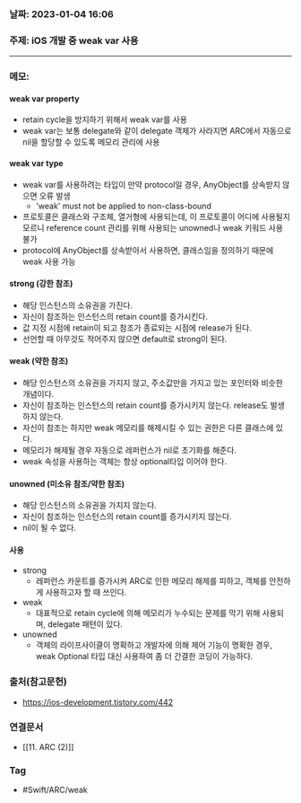 ### 날짜: 2023-01-04 16:06

### 주제: iOS 개발 중 weak var 사용 
---
### 메모: 
#### weak var property
- retain cycle을 방지하기 위해서 weak var를 사용 
- weak var는 보통 delegate와 같이 delegate 객체가 사라지면 ARC에서 자동으로 nil을 할당할 수 있도록 메모리 관리에 사용 
#### weak var type
- weak var를 사용하려는 타입이 만약 protocol일 경우, AnyObject를 상속받지 않으면 오류 발생
	- 'weak' must not be applied to non-class-bound
- 프로토콜은 클래스와 구조체, 열거형에 사용되는데, 이 프로토콜이 어디에 사용될지 모르니 reference count 관리를 위해 사용되는 unowned나 weak 키워드 사용 불가
- protocol에 AnyObject를 상속받아서 사용하면, 클래스임을 정의하기 때문에 weak 사용 가능
#### strong (강한 참조)
- 해당 인스턴스의 소유권을 가진다. 
- 자신이 참조하는 인스턴스의 retain count를 증가시킨다. 
- 값 지정 시점에 retain이 되고 참조가 종료되는 시점에 release가 된다. 
- 선언할 때 아무것도 적어주지 않으면 default로 strong이 된다.
#### weak (약한 참조)
- 해당 인스턴스의 소유권을 가지지 않고, 주소값만을 가지고 있는 포인터와 비슷한 개념이다. 
- 자신이 참조하는 인스턴스의 retain count를 증가시키지 않는다. release도 발생하지 않는다. 
- 자신이 참조는 하지만 weak 메모리를 해제시킬 수 있는 권한은 다른 클래스에 있다. 
- 메모리가 해제될 경우 자동으로 레퍼런스가 nil로 초기화를 해준다. 
- weak 속성을 사용하는 객체는 항상 optional타입 이어야 한다. 
#### unowned (미소유 참조/약한 참조)
- 해당 인스턴스의 소유권을 가지지 않는다. 
- 자신이 참조하는 인스턴스의 retain count를 증가시키지 않는다. 
- nil이 될 수 없다. 
#### 사용 
- strong 
	- 레퍼런스 카운트를 증가시켜 ARC로 인한 메모리 해제를 피하고, 객체를 안전하게 사용하고자 할 때 쓰인다.
- weak
	- 대표적으로 retain cycle에 의해 메모리가 누수되는 문제를 막기 위해 사용되며, delegate 패텬이 있다. 
- unowned
	- 객체의 라이프사이클이 명확하고 개발자에 의해 제어 기능이 명확한 경우, weak Optional 타입 대신 사용하여 좀 더 간결한 코딩이 가능하다. 
### 출처(참고문헌) 
- https://ios-development.tistory.com/442

### 연결문서 
- [[11. ARC (2)]]

### Tag
- #Swift/ARC/weak 